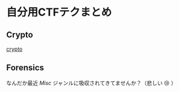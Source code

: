 <!-- TITLE: Ctf -->
<!-- SUBTITLE: 明らかに初心者でないプレイヤーは「初心者」を名乗らないでほしい（切実） -->

# 自分用CTFテクまとめ

## Crypto

[crypto](/ctf/crypto)

## Forensics

なんだか最近 *Misc* ジャンルに吸収されてきてませんか？（悲しい :cry: ）